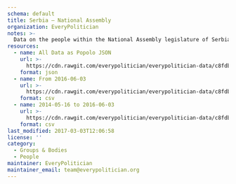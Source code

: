 ```yaml
---
schema: default
title: Serbia — National Assembly
organization: EveryPolitician
notes: >-
  Data on the people within the National Assembly legislature of Serbia.
resources:
  - name: All Data as Popolo JSON
    url: >-
      https://cdn.rawgit.com/everypolitician/everypolitician-data/c8fdbcee4bb3818a8a31029b619e58895c71920c/data/Serbia/National_Assembly/ep-popolo-v1.0.json
    format: json
  - name: From 2016-06-03
    url: >-
      https://cdn.rawgit.com/everypolitician/everypolitician-data/c8fdbcee4bb3818a8a31029b619e58895c71920c/data/Serbia/National_Assembly/term-11.csv
    format: csv
  - name: 2014-05-16 to 2016-06-03
    url: >-
      https://cdn.rawgit.com/everypolitician/everypolitician-data/c8fdbcee4bb3818a8a31029b619e58895c71920c/data/Serbia/National_Assembly/term-10.csv
    format: csv
last_modified: 2017-03-03T12:06:58
license: ''
category:
  - Groups & Bodies
  - People
maintainer: EveryPolitician
maintainer_email: team@everypolitician.org
---
```

